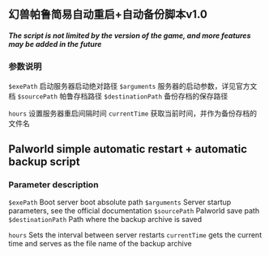 ## 幻兽帕鲁简易自动重启+自动备份脚本v1.0
##### The script is not limited by the version of the game, and more features may be added in the future
### 参数说明
`$exePath` 启动服务器启动绝对路径
`$arguments` 服务器的启动参数，详见官方文档
`$sourcePath` 帕鲁存档路径
`$destinationPath` 备份存档的保存路径

`hours` 设置服务器重启间隔时间
`currentTime` 获取当前时间，并作为备份存档的文件名

## Palworld simple automatic restart + automatic backup script
### Parameter description
`$exePath` Boot server boot absolute path
`$arguments` Server startup parameters, see the official documentation
`$sourcePath` Palworld save path
`$destinationPath` Path where the backup archive is saved

`hours` Sets the interval between server restarts
`currentTime` gets the current time and serves as the file name of the backup archive
